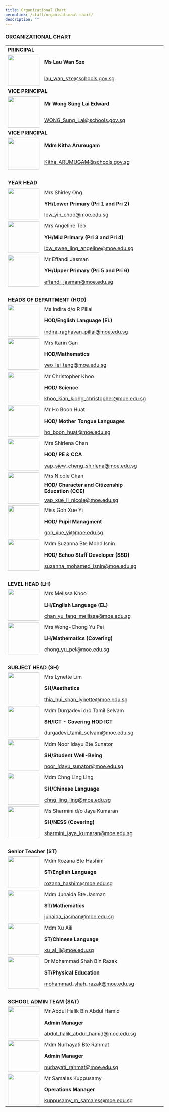 ```yaml
---
title: Organizational Chart
permalink: /staff/organisational-chart/
description: ""
---
```

###  ORGANIZATIONAL CHART

<table width="800" border="0">
   <tr><td colspan="2"><b>PRINCIPAL</b></td></tr>
    <tr><td rowspan="2"><img src="/images/Staff%20Photos/Organisation%20Photos/01_P.png" style="width:100px" ></td>
      <td><b>Ms Lau Wan Sze</b></td>
    </tr>
    <tr><td><a href="mailto:lau_wan_sze@schools.gov.sg">lau_wan_sze@schools.gov.sg</a></td></tr>
   <tr><td colspan="2"><b>VICE PRINCIPAL</b></td></tr>
    <tr>
      <td rowspan="2"><img src="/images/Staff%20Photos/Organisation%20Photos/02_VP_WONGSL.png" style="width:100px"></td>
      <td><b>Mr Wong Sung Lai Edward</b></td>
    </tr>
   <tr>
      <td><a href="mailto:WONG_Sung_Lai@schools.gov.sg">WONG_Sung_Lai@schools.gov.sg</a></td>
    </tr>
        <tr><td colspan="2"><b>VICE PRINCIPAL</b></td></tr>
    <tr><td rowspan="2"><img src="/images/Staff%20Photos/Organisation%20Photos/03_VP_MDM KITHA.png" style="width:100px"></td>
      <td><b>Mdm Kitha Arumugam</b></td>
    </tr>
    <tr><td><a href="mailto:Kitha_ARUMUGAM@schools.gov.sg">Kitha_ARUMUGAM@schools.gov.sg</a></td>
    </tr>
<tr>
    <td>&nbsp;</td>
    <td>&nbsp;</td>
    <td>&nbsp;</td>
    <td>&nbsp;</td>
  </tr>
  <tr>
      <td colspan="2"><b>YEAR HEAD </b></td></tr>
    <tr>
      <td rowspan="3"><img src="/images/Staff%20Photos/Organisation%20Photos/mrs shirley ong.jpeg" style="width:100px"></td>
      <td>Mrs Shirley Ong</td>
    </tr>
<td><b>YH/Lower Primary (Pri 1 and Pri 2)</b></td>
    <tr>
      <td><a href="mailto:low_yin_choo@moe.edu.sg
">low_yin_choo@moe.edu.sg
</a></td></tr><tr>
      <td rowspan="3"><img src="/images/Staff%20Photos/Organisation%20Photos/mrs angeline teo.jpeg" style="width:100px"></td>
      <td>Mrs Angeline Teo</td></tr>
<tr><td><b>YH/Mid Primary (Pri 3 and Pri 4)</b></td></tr>
    <tr>
      <td><a href="mailto:low_swee_ling_angeline@moe.edu.sg">low_swee_ling_angeline@moe.edu.sg</a></td>
    </tr>
       <tr><td rowspan="3"><img src="/images/Staff%20Photos/Organisation%20Photos/mr effandi bin jasman.jpeg" style="width:100px"></td>
      <td>Mr Effandi Jasman</td></tr>
<tr><td><b>YH/Upper Primary (Pri 5 and Pri 6)</b></td></tr>
    <tr>
      <td><a href="mailto:effandi_jasman@moe.edu.sg
">effandi_jasman@moe.edu.sg
</a></td></tr>
<tr>
    <td>&nbsp;</td>
    <td>&nbsp;</td>
    <td>&nbsp;</td>
    <td>&nbsp;</td>
  </tr>
    <tr>
      <td colspan="2"><b>HEADS OF DEPARTMENT (HOD)</b></td></tr>
    <tr><td rowspan="3"><img src="/images/Staff%20Photos/Organisation%20Photos/ms indira do raghavan pillai.jpeg" style="width:100px"></td>
      <td>Ms Indira d/o R Pillai</td></tr>
<tr><td><b>HOD/English Language (EL)</b></td></tr>
    <tr>
      <td><a href="mailto:indira_raghavan_pillai@moe.edu.sg">indira_raghavan_pillai@moe.edu.sg</a></td>
    </tr>
      <tr><td rowspan="3"><img src="/images/Staff%20Photos/Organisation%20Photos/mrs Karin gan.jpeg" style="width:100px"></td>
      <td>Mrs Karin Gan</td></tr>
<tr><td><b>HOD/Mathematics</b></td></tr>
    <tr>
      <td><a href="mailto:yeo_lei_teng@moe.edu.sg">yeo_lei_teng@moe.edu.sg</a></td>
    </tr>
       <tr>
      <td rowspan="3"><img src="/images/Staff%20Photos/Organisation%20Photos/mr christopher khoo.jpeg" style="width:100px"></td>
      <td>Mr Christopher Khoo</td>
    </tr>
<tr><td><b>HOD/ Science</b></td></tr>
    <tr>
      <td><a href="mailto:khoo_kian_kiong_christopher@moe.edu.sg">khoo_kian_kiong_christopher@moe.edu.sg
</a></td>
    </tr>
   <tr>
      <td rowspan="3"><img src="/images/Staff%20Photos/Organisation%20Photos/09_HODMTL.png" style="width:100px"></td>
      <td>Mr Ho Boon Huat</td>
    </tr>
<tr><td><b>HOD/ Mother Tongue Languages</b></td></tr>
    <tr>
      <td><a href="mailto:ho_boon_huat@moe.edu.sg
">ho_boon_huat@moe.edu.sg
</a></td></tr>
<tr>
<td rowspan="3"><img src="/images/Staff%20Photos/Organisation%20Photos/09_HODPE.png" style="width:100px"></td>
      <td>Mrs Shirlena Chan</td>
    </tr>
<tr><td><b>HOD/ PE & CCA</b></td></tr>
    <tr>
      <td><a href="mailto:yap_siew_cheng_shirlena@moe.edu.sg
">yap_siew_cheng_shirlena@moe.edu.sg</a></td>
    </tr>
<tr>
		<td rowspan="3"><img src="/images/Staff%20Photos/Organisation%20Photos/06_HODCCE.png" style="width:100px"></td>
      <td>Mrs Nicole Chan</td>
    </tr>
<tr><td><b>HOD/ Character and Citizenship Education (CCE)</b></td></tr>
    <tr>
      <td><a href="mailto:yap_xue_li_nicole@moe.edu.sg
">yap_xue_li_nicole@moe.edu.sg
</a></td></tr>
<tr><td rowspan="3"><img src="/images/Staff%20Photos/Organisation%20Photos/miss goh xue yi.jpeg" style="width:100px"></td>
      <td>Miss Goh Xue Yi</td>
    </tr>
<tr><td><b>HOD/ Pupil Managment</b></td></tr>
    <tr>
      <td><a href="mailto:goh_xue_yi@moe.edu.sg
">goh_xue_yi@moe.edu.sg</a></td></tr>
<tr><td rowspan="3"><img src="/images/Staff%20Photos/Organisation%20Photos/mdm suzanna bte mohamed.jpeg" style="width:100px"></td>
      <td>Mdm Suzanna Bte Mohd Isnin</td></tr>
<tr><td><b>HOD/ Schoo Staff Developer (SSD)</b></td></tr>
    <tr>
      <td><a href="mailto:suzanna_mohamed_isnin@moe.edu.sg
">suzanna_mohamed_isnin@moe.edu.sg</a></td>
    </tr> 
<tr>
    <td>&nbsp;</td>
    <td>&nbsp;</td>
    <td>&nbsp;</td>
    <td>&nbsp;</td>
  </tr>
<tr>
      <td colspan="2"><b>LEVEL HEAD (LH) </b></td></tr>
    <tr>
       <td rowspan="3"><img src="/images/Staff%20Photos/Organisation%20Photos/mrs mellissa khoo.jpeg" style="width:100px"></td>
      <td>Mrs Melissa Khoo</td></tr>
<tr><td><b>LH/English Language (EL)</b></td></tr>
    <tr>
      <td><a href="mailto:chan_yu_fang_mellissa@moe.edu.sg">chan_yu_fang_mellissa@moe.edu.sg</a></td>
    </tr>
 <tr>
       <td rowspan="3"><img src="/images/Staff%20Photos/Organisation%20Photos/female.png" style="width:100px"></td>
      <td>Mrs Wong-Chong Yu Pei</td></tr>
<tr><td><b> LH/Mathematics (Covering)</b></td></tr>
    <tr>
      <td><a href="mailto:chong_yu_pei@moe.edu.sg
">chong_yu_pei@moe.edu.sg
</a></td>
    </tr>
<tr>
    <td>&nbsp;</td>
    <td>&nbsp;</td>
    <td>&nbsp;</td>
    <td>&nbsp;</td>
  </tr>
<tr>
      <td colspan="2"><b>SUBJECT HEAD (SH) </b></td></tr>
    <tr>
       <td rowspan="3"><img src="/images/Staff%20Photos/Organisation%20Photos/15_SHAESTHETICS.png" style="width:100px"></td>
      <td>Mrs Lynette Lim</td></tr>
<tr><td><b>SH/Aesthetics</b></td></tr>
    <tr>
      <td><a href="mailto:thia_hui_shan_lynette@moe.edu.sg">thia_hui_shan_lynette@moe.edu.sg</a></td>
    </tr>
 <tr>
       <td rowspan="3"><img src="/images/Staff%20Photos/Organisation%20Photos/15_SHICT.png" style="width:100px"></td>
      <td>Mdm Durgadevi d/o Tamil Selvam</td>
    </tr>
<tr><td><b>SH/ICT - Covering HOD ICT</b></td></tr>
    <tr>
      <td><a href="mailto:durgadevi_tamil_selvam@moe.edu.sg">durgadevi_tamil_selvam@moe.edu.sg</a></td>
    </tr>
 <tr>
       <td rowspan="3"><img src="/images/Staff%20Photos/Organisation%20Photos/15_SHSA.png" style="width:100px"></td>
      <td>Mdm Noor Idayu Bte Sunator</td>
    </tr>
<tr><td><b>SH/Student Well-Being</b></td></tr>
    <tr>
      <td><a href="mailto:noor_idayu_sunator@moe.edu.sg">noor_idayu_sunator@moe.edu.sg</a></td>
    </tr>
		 <tr>
       <td rowspan="3"><img src="/images/Staff%20Photos/Organisation%20Photos/female.png" style="width:100px"></td>
      <td>Mdm Chng Ling Ling</td>
    </tr>
<tr><td><b>SH/Chinese Language</b></td></tr>
    <tr>
      <td><a href="mailto:
chng_ling_ling@moe.edu.sg">
chng_ling_ling@moe.edu.sg</a></td>
    </tr>
	 <tr>
       <td rowspan="3"><img src="/images/Staff%20Photos/Organisation%20Photos/female.png" style="width:100px"></td>
      <td>Ms Sharmini d/o Jaya Kumaran</td></tr>
<tr><td><b>SH/NESS (Covering)</b></td></tr>
    <tr>
      <td><a href="mailto:
sharmini_jaya_kumaran@moe.edu.sg">
sharmini_jaya_kumaran@moe.edu.sg</a></td>
    </tr>
<tr>
    <td>&nbsp;</td>
    <td>&nbsp;</td>
    <td>&nbsp;</td>
    <td>&nbsp;</td>
  </tr>
<tr>
      <td colspan="2"><b>Senior Teacher (ST) </b></td></tr>
    <tr>
       <td rowspan="3"><img src="/images/Staff%20Photos/Organisation%20Photos/female.png" style="width:100px"></td>
      <td>Mdm Rozana Bte Hashim</td></tr>
<tr><td><b>ST/English Language</b></td></tr>
    <tr>
      <td><a href="mailto:rozana_hashim@moe.edu.sg
">rozana_hashim@moe.edu.sg</a></td>
    </tr>
 <tr>
       <td rowspan="3"><img src="/images/Staff%20Photos/Organisation%20Photos/female.png" style="width:100px"></td>
      <td>Mdm Junaida Bte Jasman</td>
    </tr>
<tr><td><b>ST/Mathematics</b></td></tr>
    <tr>
      <td><a href="mailto:junaida_jasman@moe.edu.sg
">junaida_jasman@moe.edu.sg
</a></td>
    </tr>
 <tr>
       <td rowspan="3"><img src="/images/Staff%20Photos/Organisation%20Photos/female.png" style="width:100px"></td>
      <td>Mdm Xu Aili</td>
    </tr>
<tr><td><b>ST/Chinese Language</b></td></tr>
    <tr>
      <td><a href="mailto:xu_ai_li@moe.edu.sg
">xu_ai_li@moe.edu.sg
</a></td>
    </tr>
		 <tr>
       <td rowspan="3"><img src="/images/Staff%20Photos/Organisation%20Photos/male.png" style="width:100px"></td>
      <td>Dr Mohammad Shah Bin Razak</td>
    </tr>
<tr><td><b>ST/Physical Education</b></td></tr>
    <tr>
      <td><a href="mailto:
mohammad_shah_razak@moe.edu.sg">
mohammad_shah_razak@moe.edu.sg</a></td>
    </tr>
	<tr>
    <td>&nbsp;</td>
    <td>&nbsp;</td>
    <td>&nbsp;</td>
    <td>&nbsp;</td>
  </tr>
<tr>
      <td colspan="2"><b>SCHOOL ADMIN TEAM (SAT) </b></td></tr>
    <tr>
       <td rowspan="3"><img src="/images/Staff%20Photos/Organisation%20Photos/mr abdul halik bin abdul hamid.jpeg" style="width:100px"></td>
      <td>Mr Abdul Halik Bin Abdul Hamid</td>
    </tr>
<tr><td><b>Admin Manager</b></td></tr>
    <tr>
      <td><a href="mailto:abdul_halik_abdul_hamid@moe.edu.sg">abdul_halik_abdul_hamid@moe.edu.sg</a></td>
    </tr>
 <tr>
       <td rowspan="3"><img src="/images/Staff%20Photos/Organisation%20Photos/mdm nurhayati bte rahmat.jpeg" style="width:100px"></td>
      <td>Mdm Nurhayati Bte Rahmat</td>
    </tr>
<tr><td><b>Admin Manager</b></td></tr>
    <tr>
      <td><a href="mailto:nurhayati_rahmat@moe.edu.sg
">nurhayati_rahmat@moe.edu.sg
</a></td>
    </tr>
<tr>
       <td rowspan="3"><img src="/images/Staff%20Photos/Organisation%20Photos/mr samales kuppusamy.jpeg" style="width:100px"></td>
      <td>Mr Samales Kuppusamy</td>
    </tr>
<tr><td><b>Operations Manager</b></td></tr>
    <tr>
      <td><a href="mailto:kuppusamy_m_samales@moe.edu.sg">kuppusamy_m_samales@moe.edu.sg</a></td>
    </tr>
</table>